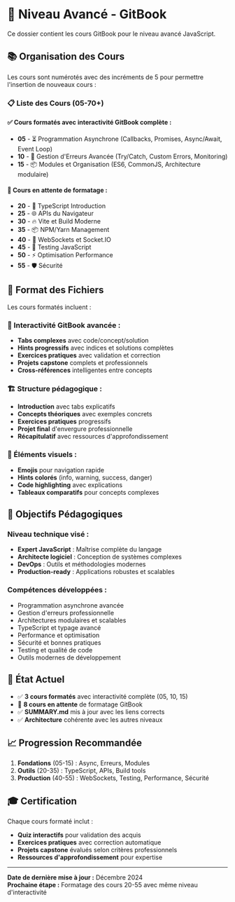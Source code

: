 # 🔴 Niveau Avancé - GitBook

Ce dossier contient les cours GitBook pour le niveau avancé JavaScript.

## 📚 Organisation des Cours

Les cours sont numérotés avec des incréments de 5 pour permettre l'insertion de nouveaux cours :

### 📋 Liste des Cours (05-70+)

#### ✅ Cours formatés avec interactivité GitBook complète :

- **05** - ⏳ Programmation Asynchrone (Callbacks, Promises, Async/Await, Event Loop)
- **10** - 🚨 Gestion d'Erreurs Avancée (Try/Catch, Custom Errors, Monitoring)  
- **15** - 📦 Modules et Organisation (ES6, CommonJS, Architecture modulaire)

#### 🔄 Cours en attente de formatage :

- **20** - 📘 TypeScript Introduction
- **25** - 🌐 APIs du Navigateur
- **30** - 🔥 Vite et Build Moderne
- **35** - 📦 NPM/Yarn Management
- **40** - 🔌 WebSockets et Socket.IO
- **45** - 🧪 Testing JavaScript
- **50** - ⚡ Optimisation Performance
- **55** - 🛡️ Sécurité

## 📝 Format des Fichiers

Les cours formatés incluent :

### 🎯 Interactivité GitBook avancée :
- **Tabs complexes** avec code/concept/solution
- **Hints progressifs** avec indices et solutions complètes
- **Exercices pratiques** avec validation et correction
- **Projets capstone** complets et professionnels
- **Cross-références** intelligentes entre concepts

### 🏗️ Structure pédagogique :
- **Introduction** avec tabs explicatifs
- **Concepts théoriques** avec exemples concrets
- **Exercices pratiques** progressifs
- **Projet final** d'envergure professionnelle
- **Récapitulatif** avec ressources d'approfondissement

### 🎨 Éléments visuels :
- **Emojis** pour navigation rapide
- **Hints colorés** (info, warning, success, danger)
- **Code highlighting** avec explications
- **Tableaux comparatifs** pour concepts complexes

## 🎯 Objectifs Pédagogiques

### Niveau technique visé :
- **Expert JavaScript** : Maîtrise complète du langage
- **Architecte logiciel** : Conception de systèmes complexes  
- **DevOps** : Outils et méthodologies modernes
- **Production-ready** : Applications robustes et scalables

### Compétences développées :
- Programmation asynchrone avancée
- Gestion d'erreurs professionnelle
- Architectures modulaires et scalables
- TypeScript et typage avancé
- Performance et optimisation
- Sécurité et bonnes pratiques
- Testing et qualité de code
- Outils modernes de développement

## 🚀 État Actuel

- ✅ **3 cours formatés** avec interactivité complète (05, 10, 15)
- 🔄 **8 cours en attente** de formatage GitBook
- ✅ **SUMMARY.md** mis à jour avec les liens corrects
- ✅ **Architecture** cohérente avec les autres niveaux

## 📈 Progression Recommandée

1. **Fondations** (05-15) : Async, Erreurs, Modules
2. **Outils** (20-35) : TypeScript, APIs, Build tools
3. **Production** (40-55) : WebSockets, Testing, Performance, Sécurité

## 🎓 Certification

Chaque cours formaté inclut :
- **Quiz interactifs** pour validation des acquis
- **Exercices pratiques** avec correction automatique
- **Projets capstone** évalués selon critères professionnels
- **Ressources d'approfondissement** pour expertise

---

**Date de dernière mise à jour :** Décembre 2024  
**Prochaine étape :** Formatage des cours 20-55 avec même niveau d'interactivité
